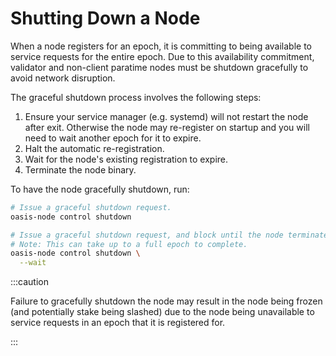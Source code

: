 # Shutting Down a Node

When a node registers for an epoch, it is committing to being available
to service requests for the entire epoch.  Due to this availability
commitment, validator and non-client paratime nodes must be shutdown
gracefully to avoid network disruption.

The graceful shutdown process involves the following steps:

1. Ensure your service manager (e.g. systemd) will not restart the node after
   exit. Otherwise the node may re-register on startup and you will need to wait
   another epoch for it to expire.
2. Halt the automatic re-registration.
3. Wait for the node's existing registration to expire.
4. Terminate the node binary.

To have the node gracefully shutdown, run:

```bash
# Issue a graceful shutdown request.
oasis-node control shutdown

# Issue a graceful shutdown request, and block until the node terminates.
# Note: This can take up to a full epoch to complete.
oasis-node control shutdown \
  --wait
````

:::caution

Failure to gracefully shutdown the node may result in the node being
frozen (and potentially stake being slashed) due to the node being
unavailable to service requests in an epoch that it is registered for.

:::
